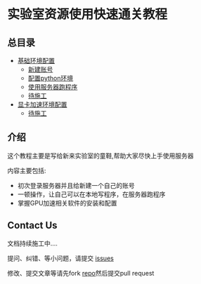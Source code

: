 # 实验室资源使用快速通关教程

## 总目录

* [基础环境配置](doc/part1/README.md)
  * [新建账号](doc/part1/page1-1.md)
  * [配置python环境](doc/part1/page1-2.md)
  * [使用服务器跑程序](doc/part1/page1-3.md)
  * [待施工](doc/part1/page1-4.md)
* [显卡加速环境配置](doc/part2/README.md)
    * [待施工](doc/part2/page2-1.md)


## 介绍

这个教程主要是写给新来实验室的童鞋,帮助大家尽快上手使用服务器

内容主要包括:

- 初次登录服务器并且给新建一个自己的账号
- 一顿操作，让自己可以在本地写程序，在服务器跑程序
- 掌握GPU加速相关软件的安装和配置

## Contact Us

文档持续施工中....  

提问、纠错、等小问题，请提交 [issues](https://github.com/mingxiansen/gitbook/issues)

修改、提交文章等请先fork [repo](https://github.com/mingxiansen/gitbook)然后提交pull request
